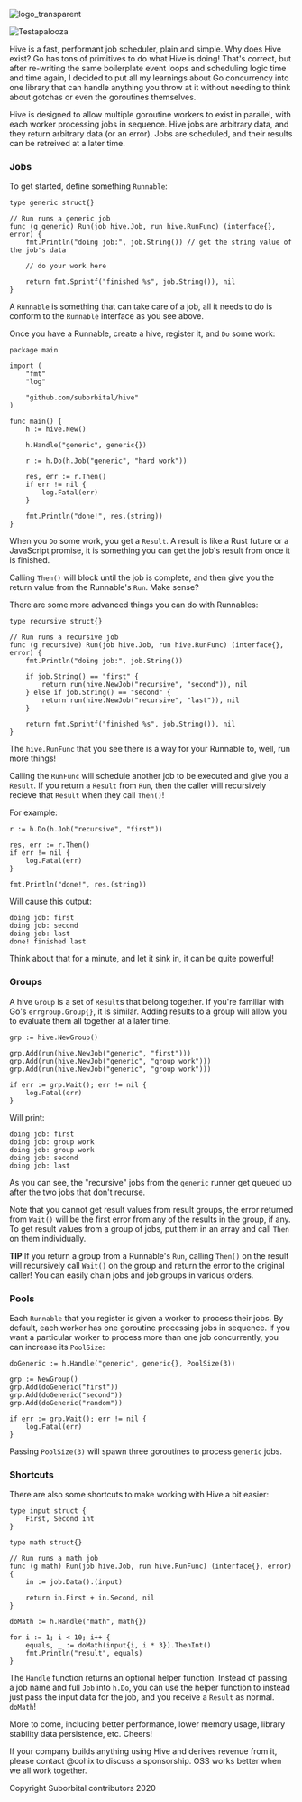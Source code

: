 ![logo_transparent](https://user-images.githubusercontent.com/5942370/77077333-7165dc80-69cb-11ea-9bf1-795aba6addf6.png)

![Testapalooza](https://github.com/suborbital/hive/workflows/Testapalooza/badge.svg)

Hive is a fast, performant job scheduler, plain and simple. Why does Hive exist? Go has tons of primitives to do what Hive is doing! That's correct, but after re-writing the same boilerplate event loops and scheduling logic time and time again, I decided to put all my learnings about Go concurrency into one library that can handle anything you throw at it without needing to think about gotchas or even the goroutines themselves.

Hive is designed to allow multiple goroutine workers to exist in parallel, with each worker processing jobs in sequence. Hive jobs are arbitrary data, and they return arbitrary data (or an error). Jobs are scheduled, and their results can be retreived at a later time.

### Jobs

To get started, define something `Runnable`:
```golang
type generic struct{}

// Run runs a generic job
func (g generic) Run(job hive.Job, run hive.RunFunc) (interface{}, error) {
	fmt.Println("doing job:", job.String()) // get the string value of the job's data

	// do your work here

	return fmt.Sprintf("finished %s", job.String()), nil
}
```
A `Runnable` is something that can take care of a job, all it needs to do is conform to the `Runnable` interface as you see above.

Once you have a Runnable, create a hive, register it, and `Do` some work:
```golang
package main

import (
	"fmt"
	"log"

	"github.com/suborbital/hive"
)

func main() {
	h := hive.New()

	h.Handle("generic", generic{})

	r := h.Do(h.Job("generic", "hard work"))

	res, err := r.Then()
	if err != nil {
		log.Fatal(err)
	}

	fmt.Println("done!", res.(string))
}
```
When you `Do` some work, you get a `Result`. A result is like a Rust future or a JavaScript promise, it is something you can get the job's result from once it is finished.

Calling `Then()` will block until the job is complete, and then give you the return value from the Runnable's `Run`. Make sense?

There are some more advanced things you can do with Runnables:
```golang
type recursive struct{}

// Run runs a recursive job
func (g recursive) Run(job hive.Job, run hive.RunFunc) (interface{}, error) {
	fmt.Println("doing job:", job.String())

	if job.String() == "first" {
		return run(hive.NewJob("recursive", "second")), nil
	} else if job.String() == "second" {
		return run(hive.NewJob("recursive", "last")), nil
	}

	return fmt.Sprintf("finished %s", job.String()), nil
}
```
The `hive.RunFunc` that you see there is a way for your Runnable to, well, run more things!

Calling the `RunFunc` will schedule another job to be executed and give you a `Result`. If you return a `Result` from `Run`, then the caller will recursively recieve that `Result` when they call `Then()`!

For example:
```golang
r := h.Do(h.Job("recursive", "first"))

res, err := r.Then()
if err != nil {
	log.Fatal(err)
}

fmt.Println("done!", res.(string))
```
Will cause this output:
```
doing job: first
doing job: second
doing job: last
done! finished last
```
Think about that for a minute, and let it sink in, it can be quite powerful!

### Groups

A hive `Group` is a set of `Result`s that belong together. If you're familiar with Go's `errgroup.Group{}`, it is similar. Adding results to a group will allow you to evaluate them all together at a later time.
```golang
grp := hive.NewGroup()

grp.Add(run(hive.NewJob("generic", "first")))
grp.Add(run(hive.NewJob("generic", "group work")))
grp.Add(run(hive.NewJob("generic", "group work")))

if err := grp.Wait(); err != nil {
	log.Fatal(err)
}
```
Will print: 
```
doing job: first
doing job: group work
doing job: group work
doing job: second
doing job: last
```
As you can see, the "recursive" jobs from the `generic` runner get queued up after the two jobs that don't recurse.

Note that you cannot get result values from result groups, the error returned from `Wait()` will be the first error from any of the results in the group, if any. To get result values from a group of jobs, put them in an array and call `Then` on them individually.

**TIP** If you return a group from a Runnable's `Run`, calling `Then()` on the result will recursively call `Wait()` on the group and return the error to the original caller! You can easily chain jobs and job groups in various orders.

### Pools
Each `Runnable` that you register is given a worker to process their jobs. By default, each worker has one goroutine processing jobs in sequence. If you want a particular worker to process more than one job concurrently, you can increase its `PoolSize`:
```golang
doGeneric := h.Handle("generic", generic{}, PoolSize(3))

grp := NewGroup()
grp.Add(doGeneric("first"))
grp.Add(doGeneric("second"))
grp.Add(doGeneric("random"))

if err := grp.Wait(); err != nil {
	log.Fatal(err)
}
```
Passing `PoolSize(3)` will spawn three goroutines to process `generic` jobs.


### Shortcuts

There are also some shortcuts to make working with Hive a bit easier:
```golang
type input struct {
	First, Second int
}

type math struct{}

// Run runs a math job
func (g math) Run(job hive.Job, run hive.RunFunc) (interface{}, error) {
	in := job.Data().(input)

	return in.First + in.Second, nil
}
```
```golang
doMath := h.Handle("math", math{})

for i := 1; i < 10; i++ {
	equals, _ := doMath(input{i, i * 3}).ThenInt()
	fmt.Println("result", equals)
}
```
The `Handle` function returns an optional helper function. Instead of passing a job name and full `Job` into `h.Do`, you can use the helper function to instead just pass the input data for the job, and you receive a `Result` as normal. `doMath`!

More to come, including better performance, lower memory usage, library stability data persistence, etc. Cheers!

If your company builds anything using Hive and derives revenue from it, please contact @cohix to discuss a sponsorship. OSS works better when we all work together.

Copyright Suborbital contributors 2020